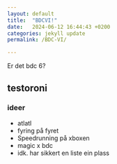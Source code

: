```yaml
---
layout: default
title:  "BDCVI!"
date:   2024-06-12 16:44:43 +0200
categories: jekyll update
permalink: /BDC-VI/

---
```


Er det bdc 6?

## testoroni

### ideer

- atlatl
- fyring på fyret
- Speedrunning på xboxen
- magic x bdc
- idk. har sikkert en liste ein plass

